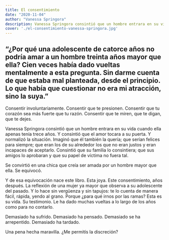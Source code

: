 ```yaml
---
title: El consentimiento
date: "2020-11-04"
author: "Vanessa Springora"
description: Vanessa Springora consintió que un hombre entrara en su vida cuando ella apenas tenía trece años. Y consintió que el amor tocara a su puerta. Y normalizó la situación. Imaginó que él también la quería; que serían felices para siempre;
cover: './el-consentimiento-vanessa-springora.jpg'
---
```


“¿Por qué una adolescente de catorce años no podría amar a un hombre treinta años mayor que ella? Cien veces había dado vueltas mentalmente a esta pregunta. Sin darme cuenta de que estaba mal planteada, desde el principio. Lo que había que cuestionar no era mi atracción, sino la suya.”
-

Consentir involuntariamente. Consentir que te presionen. Consentir que tu corazón sea más fuerte que tu razón. Consentir que te miren, que te digan, que te dejes.

Vanessa Springora consintió que un hombre entrara en su vida cuando ella apenas tenía trece años. Y consintió que el amor tocara a su puerta. Y normalizó la situación. Imaginó que él también la quería; que serían felices para siempre; que eran los de su alrededor los que no eran justos y eran incapaces de aceptarlo. Consintió que su familia lo consintiera; que sus amigos lo aprobaran y que su papel de víctima no fuera tal.

Se convirtió en una chica que creía ser amada por un hombre mayor que ella.
Se equivocó.

Y de esa equivocación nace este libro. Esta joya. Este consentimiento, años después.
La reflexión de una mujer ya mayor que observa a su adolescente del pasado. Y lo hace sin vergüenza y sin tapujos: te lo cuenta de manera fácil, rápida, yendo al grano. Porque ¿para qué irnos por las ramas? Esta es su vida. Su testimonio. Le ha dado muchas vueltas a lo largo de los años como para no contarlo.

Demasiado ha sufrido.
Demasiado ha pensado.
Demasiado se ha arrepentido.
Demasiado ha tardado.

Una pena hecha maravilla. ¿Me permitís la discreción?